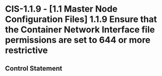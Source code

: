 # CIS-1.1.9 - \[1.1 Master Node Configuration Files\] 1.1.9 Ensure that the Container Network Interface file permissions are set to 644 or more restrictive

## Control Statement
